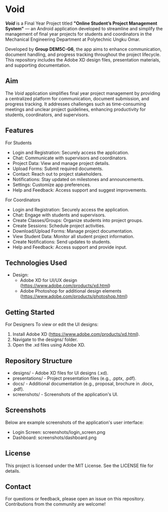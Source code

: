 Void
====

**_Void_** is a Final Year Project titled **"Online Student’s Project Management System"** — an Android application developed to streamline and simplify the management of final year projects for students and coordinators in the Mechanical Engineering Department at Polytechnic Ungku Omar. 

Developed by **Group DEM5C-G6**, the app aims to enhance communication, document handling, and progress tracking throughout the project lifecycle. This repository includes the Adobe XD design files, presentation materials, and supporting documentation.


Aim
-------
The *Void* application simplifies final year project management by providing a centralized platform for communication, document submission, and progress tracking. It addresses challenges such as time-consuming meetings and unclear project guidelines, enhancing productivity for students, coordinators, and supervisors.

Features
--------
For Students
  - Login and Registration: Securely access the application.
  - Chat: Communicate with supervisors and coordinators.
  - Project Data: View and manage project details.
  - Upload Forms: Submit required documents.
  - Contact: Reach out to project stakeholders.
  - Notifications: Stay updated on milestones and announcements.
  - Settings: Customize app preferences.
  - Help and Feedback: Access support and suggest improvements.

For Coordinators
  - Login and Registration: Securely access the application.
  - Chat: Engage with students and supervisors.
  - Create Classes/Groups: Organize students into project groups.
  - Create Sessions: Schedule project activities.
  - Download/Upload Forms: Manage project documentation.
  - View Student Data: Monitor all student project information.
  - Create Notifications: Send updates to students.
  - Help and Feedback: Access support and provide input.

Technologies Used
-----------------
- Design:
  - Adobe XD for UI/UX design (https://www.adobe.com/products/xd.html)
  - Adobe Photoshop for additional design elements (https://www.adobe.com/products/photoshop.html)

Getting Started
---------------
For Designers
  To view or edit the UI designs:
  1. Install Adobe XD (https://www.adobe.com/products/xd.html).
  2. Navigate to the designs/ folder.
  3. Open the .xd files using Adobe XD.

Repository Structure
--------------------
- designs/ - Adobe XD files for UI designs (.xd).
- presentations/ - Project presentation files (e.g., .pptx, .pdf).
- docs/ - Additional documentation (e.g., proposal, brochure in .docx, .pdf).
- screenshots/ - Screenshots of the application's UI.

Screenshots
-----------
Below are example screenshots of the application's user interface:
- Login Screen: screenshots/login_screen.png
- Dashboard: screenshots/dashboard.png

License
-------
This project is licensed under the MIT License. See the LICENSE file for details.

Contact
-------
For questions or feedback, please open an issue on this repository. Contributions from the community are welcome!
